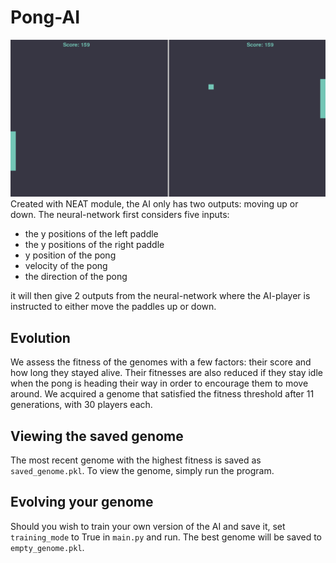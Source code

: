  # Pong-AI
 
 ![image](result.png)
Created with NEAT module, the AI only has two outputs: moving up or down.
The neural-network first considers five inputs:
* the y positions of the left paddle
* the y positions of the right paddle
* y position of the pong 
* velocity of the pong  
* the direction of the pong

it will then give 2 outputs from the neural-network where the AI-player is instructed to either move the paddles up or down. 
## Evolution
  
We assess the fitness of the genomes with a few factors: their score and how long they stayed alive. Their fitnesses are also reduced if they stay idle when the pong is heading their way in order to encourage them to move around. We acquired a genome that satisfied the fitness threshold after 11 generations, with 30 players each.

## Viewing the saved genome
  
The most recent genome with the highest fitness is saved as `saved_genome.pkl`. To view the genome, simply run the program.

## Evolving your genome
  
Should you wish to train your own version of the AI and save it, set `training_mode` to True in `main.py` and run. The best genome will be saved to `empty_genome.pkl`.

